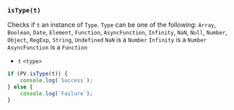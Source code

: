 ### ``isType(t)``
Checks if ``t`` an instance of ``Type``. ``Type`` can be one of the following: `Array`, `Boolean`, `Date`, `Element`, `Function`, `AsyncFunction`, `Infinity`, `NaN`, `Null`, `Number`, `Object`, `RegExp`, `String`, `Undefined`
``NaN`` is a `Number`
``Infinity`` is a `Number`
``AsyncFunction`` is a `Function`

- `t` `<type>`

```js
if (PV.isType(t)) {
    console.log(`Success`);
} else {
    console.log(`Failure`);
}
```